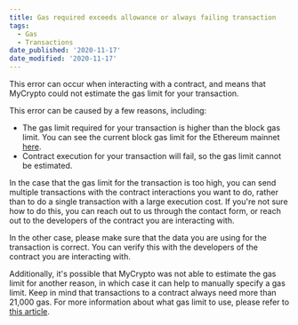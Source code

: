 ```yaml
---
title: Gas required exceeds allowance or always failing transaction
tags:
  - Gas
  - Transactions
date_published: '2020-11-17'
date_modified: '2020-11-17'
---
```


This error can occur when interacting with a contract, and means that MyCrypto could not estimate the gas limit for your transaction.

This error can be caused by a few reasons, including:

- The gas limit required for your transaction is higher than the block gas limit. You can see the current block gas limit for the Ethereum mainnet [here](https://ethstats.io/).
- Contract execution for your transaction will fail, so the gas limit cannot be estimated.

In the case that the gas limit for the transaction is too high, you can send multiple transactions with the contract interactions you want to do, rather than to do a single transaction with a large execution cost. If you're not sure how to do this, you can reach out to us through the contact form, or reach out to the developers of the contract you are interacting with.

In the other case, please make sure that the data you are using for the transaction is correct. You can verify this with the developers of the contract you are interacting with.

Additionally, it's possible that MyCrypto was not able to estimate the gas limit for another reason, in which case it can help to manually specify a gas limit. Keep in mind that transactions to a contract always need more than 21,000 gas. For more information about what gas limit to use, please refer to [this article](how-to/sending/how-to-know-what-gas-limit-to-use).
